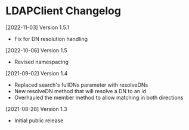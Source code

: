 # LDAPClient Changelog

[2022-11-03] Version 1.5.1
   - Fix for DN resolution handling

[2022-10-06] Version 1.5
   - Revised namespacing

[2021-09-02] Version 1.4
   - Replaced search's fullDNs parameter with resolveDNs
   - New resolveDN method that will resolve a DN to an id
   - Overhauled the member method to allow matching in both directions

[2021-08-28] Version 1.3
   - Initial public release
